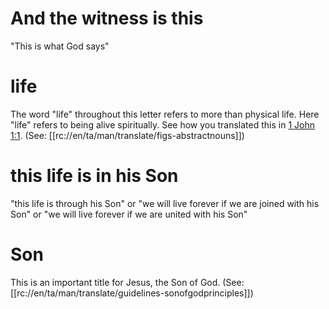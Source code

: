 # And the witness is this

"This is what God says"

# life

The word "life" throughout this letter refers to more than physical life. Here "life" refers to being alive spiritually. See how you translated this in [1 John 1:1](../01/01.md). (See: [[rc://en/ta/man/translate/figs-abstractnouns]])

# this life is in his Son

"this life is through his Son" or "we will live forever if we are joined with his Son" or "we will live forever if we are united with his Son"

# Son

This is an important title for Jesus, the Son of God. (See: [[rc://en/ta/man/translate/guidelines-sonofgodprinciples]])

